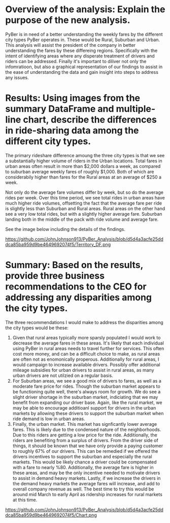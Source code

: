 #  Overview of the analysis: Explain the purpose of the new analysis.

PyBer is in need of a better understanding the weekly fares by the different city types PyBer operates in.  These would be Rural, Suburban and Urban.  This analysis will assist the president of the company in better understanding the fares by these differeing regions.  Specifically with the intent of identifying areas where any disperate treatment of drivers and riders can be addressed.   Finally it's important to diliver not only the infomratioon, but also a graphical representation of our findings to assist in the ease of understanding the data and gain insight into steps to address any issues.

#  Results: Using images from the summary DataFrame and multiple-line chart, describe the differences in ride-sharing data among the different city types.

The primary rideshare difference amoung the three city types is that we see a substantially higher volume of riders in the Urban locations.  Total fares in urban areas often result in more than $2,000 dollars a week, as compared to suburban average weekly fares of roughly $1,000.  Both of which are considerabily higher than fares for the Rural areas at an average of $250 a week.

Not only do the average fare volumes differ by week, but so do the average rides per week.  Over this time period, we see total rides in urban areas have much higher ride volumes, offsetting the fact that the average fare per ride is slightly less than Suburban and Rural areas.  Rural areas on the other hand see a very low total rides, but with a slightly higher average fare.  Suburban landing both in the middle of the pack with ride volume and average fare.

See the image below including the details of the findings.

https://github.com/JohnJohnson913/PyBer_Analysis/blob/d5d4a3acfe25dddca85ba959d9be4649692074f5/Territory_DF.png


#  Summary: Based on the results, provide three business recommendations to the CEO for addressing any disparities among the city types.

The three recommendations I would make to address the disparities among the city types would be these:

  1.  Given that rural areas typically more sparsly populated I would work to decrease the average fares in these areas.  It's likely that each individual using PyBer in rural areas needs to travel further for services.  This often cost more money, and can be a difficult choice to make, as rural areas are often not as enomonically properous.  Additionally for rural areas, I would campaign to increase available drivers.  Possibly offer additional mileage subsidies for urban drivers to assist in rural areas, as many urban drivers are not utilzied on a regular basis.
  2.  For Suburban areas, we see a good mix of drivers to fares, as well as a moderate fare price for rides.  Though the suburban market appears to be functioning quite well, there's always room for growth.  We do see a slight driver shortage in the suburban market, indiciating that we may benefit from expanding our driver base.  Again, like the rural market, we may be able to encourage additioanl support for drivers in the urban markets by allowing these drivers to support the suburban market when ride demand is low in urban areas.
3.  Finally, the urban market.  This market has signficantly lower average fares.  This is likely due to the condensed nature of the neighborhoods.  Due to this riders are getting a low price for the ride.  Additionally, the riders are benefiting from a surplus of drivers.   From the driver side of things, it should be known that we have only provide a paying customer to roughly 67% of our drivers.   This can be remedied if we offered the drivers incentives to support the suburban and especially the rural markets.  This would be likely chance a driver could be compensated with a fare to nearly %80.  Additionally, the average fare is higher in these areas, and may be the only incentive needed to motivate drivers to assist in demand heavy markets.  Lastly, if we increase the drivers in the demand heavy markets the average fares will increase, and add to overall company revenue as well.  The best time to try this would be around mid March to early April as ridership increases for rural markets at this time.

https://github.com/JohnJohnson913/PyBer_Analysis/blob/d5d4a3acfe25dddca85ba959d9be4649692074f5/Chart.png
